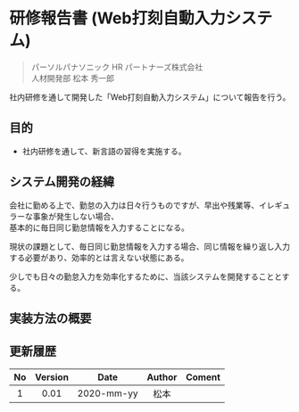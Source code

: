 # 研修報告書 (Web打刻自動入力システム)

> パーソルパナソニック HR パートナーズ株式会社  
> 人材開発部 松本 秀一郎

社内研修を通して開発した「Web打刻自動入力システム」について報告を行う。

## 目的

+ 社内研修を通して、新言語の習得を実施する。

## システム開発の経緯

会社に勤める上で、勤怠の入力は日々行うものですが、早出や残業等、イレギュラーな事象が発生しない場合、  
基本的に毎日同じ勤怠情報を入力することになる。

現状の課題として、毎日同じ勤怠情報を入力する場合、同じ情報を繰り返し入力する必要があり、効率的とは言えない状態にある。

少しでも日々の勤怠入力を効率化するために、当該システムを開発することとする。

## 実装方法の概要

## 更新履歴

|No |Version|Date       |Author|Coment|
|:-:|:-----:|:---------:|:----:|:-----|
|1  |0.01   |2020-mm-yy |松本  |      |
